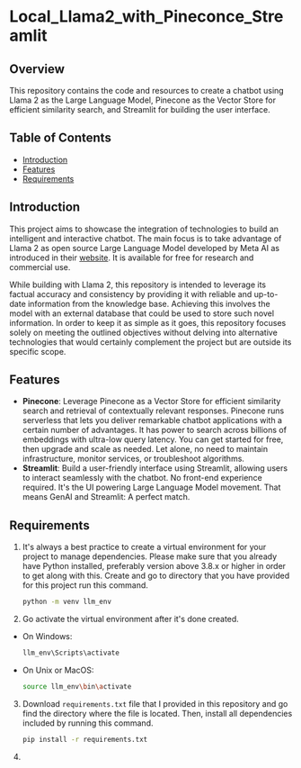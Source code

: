 # Local_Llama2_with_Pineconce_Streamlit

## Overview
This repository contains the code and resources to create a chatbot using Llama 2 as the Large Language Model, Pinecone as the Vector Store for efficient similarity search, and Streamlit for building the user interface.

## Table of Contents
- [Introduction](#introduction)
- [Features](#features)
- [Requirements](#requirements)

## Introduction
This project aims to showcase the integration of technologies to build an intelligent and interactive chatbot. The main focus is to take advantage of Llama 2 as open source Large Language Model developed by Meta AI as introduced in their [website](https://ai.meta.com/llama/). It is available for free for research and commercial use. 

While building with Llama 2, this repository is intended to leverage its factual accuracy and consistency by providing it with reliable and up-to-date information from the knowledge base. Achieving this involves the model with an external database that could be used to store such novel information. In order to keep it as simple as it goes, this repository focuses solely on meeting the outlined objectives without delving into alternative technologies that would certainly complement the project but are outside its specific scope. 

## Features
- **Pinecone**: Leverage Pinecone as a Vector Store for efficient similarity search and retrieval of contextually relevant responses. Pinecone runs serverless that lets you deliver remarkable chatbot applications with a certain number of advantages. It has power to search across billions of embeddings with ultra-low query latency. You can get started for free, then upgrade and scale as needed. Let alone, no need to maintain infrastructure, monitor services, or troubleshoot algorithms.  
- **Streamlit**: Build a user-friendly interface using Streamlit, allowing users to interact seamlessly with the chatbot. No front-end experience required. It's the UI powering Large Language Model movement. That means GenAI and Streamlit: A perfect match.

## Requirements
1. It's always a best practice to create a virtual environment for your project to manage dependencies. Please make sure that you already have Python installed, preferably version above 3.8.x or higher in order to get along with this. Create and go to directory that you have provided for this project run this command.

    ```bash
    python -m venv llm_env 
    ```
    
2. Go activate the virtual environment after it's done created.
  - On Windows:

    ```bash
    llm_env\Scripts\activate
    ```
    
  - On Unix or MacOS:

    ```bash
    source llm_env\bin\activate
    ```
    
3. Download `requirements.txt` file that I provided in this repository and go find the directory where the file is located. Then, install all dependencies included by running this command.

   ```bash
   pip install -r requirements.txt
   ```

4. 
